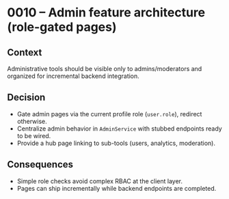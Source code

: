 # 0010 – Admin feature architecture (role-gated pages)

## Context

Administrative tools should be visible only to admins/moderators and organized for incremental backend integration.

## Decision

- Gate admin pages via the current profile role (`user.role`), redirect otherwise.
- Centralize admin behavior in `AdminService` with stubbed endpoints ready to be wired.
- Provide a hub page linking to sub-tools (users, analytics, moderation).

## Consequences

- Simple role checks avoid complex RBAC at the client layer.
- Pages can ship incrementally while backend endpoints are completed.
